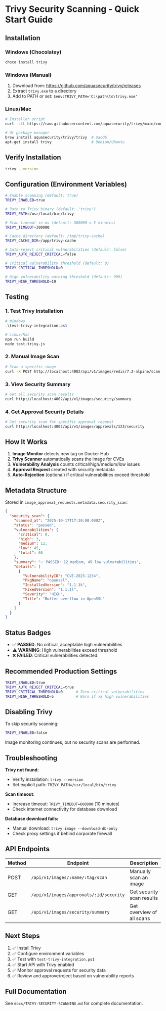 # Trivy Security Scanning - Quick Start Guide

## Installation

### Windows (Chocolatey)
```powershell
choco install trivy
```

### Windows (Manual)
1. Download from: https://github.com/aquasecurity/trivy/releases
2. Extract `trivy.exe` to a directory
3. Add to PATH or set: `$env:TRIVY_PATH='C:\path\to\trivy.exe'`

### Linux/Mac
```bash
# Installer script
curl -sfL https://raw.githubusercontent.com/aquasecurity/trivy/main/contrib/install.sh | sh -s -- -b /usr/local/bin

# Or package manager
brew install aquasecurity/trivy/trivy  # macOS
apt-get install trivy                  # Debian/Ubuntu
```

## Verify Installation

```bash
trivy --version
```

## Configuration (Environment Variables)

```bash
# Enable scanning (default: true)
TRIVY_ENABLED=true

# Path to Trivy binary (default: 'trivy')
TRIVY_PATH=/usr/local/bin/trivy

# Scan timeout in ms (default: 300000 = 5 minutes)
TRIVY_TIMEOUT=300000

# Cache directory (default: /tmp/trivy-cache)
TRIVY_CACHE_DIR=/app/trivy-cache

# Auto-reject critical vulnerabilities (default: false)
TRIVY_AUTO_REJECT_CRITICAL=false

# Critical vulnerability threshold (default: 0)
TRIVY_CRITICAL_THRESHOLD=0

# High vulnerability warning threshold (default: 999)
TRIVY_HIGH_THRESHOLD=10
```

## Testing

### 1. Test Trivy Installation
```powershell
# Windows
.\test-trivy-integration.ps1
```

```bash
# Linux/Mac
npm run build
node test-trivy.js
```

### 2. Manual Image Scan
```bash
# Scan a specific image
curl -X POST http://localhost:4002/api/v1/images/redis/7.2-alpine/scan
```

### 3. View Security Summary
```bash
# Get all security scan results
curl http://localhost:4002/api/v1/images/security/summary
```

### 4. Get Approval Security Details
```bash
# Get security scan for specific approval request
curl http://localhost:4002/api/v1/images/approvals/123/security
```

## How It Works

1. **Image Monitor** detects new tag on Docker Hub
2. **Trivy Scanner** automatically scans the image for CVEs
3. **Vulnerability Analysis** counts critical/high/medium/low issues
4. **Approval Request** created with security metadata
5. **Auto-Rejection** (optional) if critical vulnerabilities exceed threshold

## Metadata Structure

Stored in `image_approval_requests.metadata.security_scan`:

```json
{
  "security_scan": {
    "scanned_at": "2025-10-17T17:30:00.000Z",
    "status": "passed",
    "vulnerabilities": {
      "critical": 0,
      "high": 3,
      "medium": 12,
      "low": 45,
      "total": 60
    },
    "summary": "✅ PASSED: 12 medium, 45 low vulnerabilities",
    "details": [
      {
        "VulnerabilityID": "CVE-2023-1234",
        "PkgName": "openssl",
        "InstalledVersion": "1.1.1k",
        "FixedVersion": "1.1.1l",
        "Severity": "HIGH",
        "Title": "Buffer overflow in OpenSSL"
      }
    ]
  }
}
```

## Status Badges

- ✅ **PASSED**: No critical, acceptable high vulnerabilities
- ⚠️ **WARNING**: High vulnerabilities exceed threshold
- ❌ **FAILED**: Critical vulnerabilities detected

## Recommended Production Settings

```bash
TRIVY_ENABLED=true
TRIVY_AUTO_REJECT_CRITICAL=true
TRIVY_CRITICAL_THRESHOLD=0      # Zero critical vulnerabilities
TRIVY_HIGH_THRESHOLD=5          # Warn if >5 high vulnerabilities
```

## Disabling Trivy

To skip security scanning:

```bash
TRIVY_ENABLED=false
```

Image monitoring continues, but no security scans are performed.

## Troubleshooting

**Trivy not found:**
- Verify installation: `trivy --version`
- Set explicit path: `TRIVY_PATH=/usr/local/bin/trivy`

**Scan timeout:**
- Increase timeout: `TRIVY_TIMEOUT=600000` (10 minutes)
- Check internet connectivity for database download

**Database download fails:**
- Manual download: `trivy image --download-db-only`
- Check proxy settings if behind corporate firewall

## API Endpoints

| Method | Endpoint | Description |
|--------|----------|-------------|
| POST | `/api/v1/images/:name/:tag/scan` | Manually scan an image |
| GET | `/api/v1/images/approvals/:id/security` | Get security scan results |
| GET | `/api/v1/images/security/summary` | Get overview of all scans |

## Next Steps

1. ✅ Install Trivy
2. ✅ Configure environment variables
3. ✅ Test with `test-trivy-integration.ps1`
4. ✅ Start API with Trivy enabled
5. ✅ Monitor approval requests for security data
6. ✅ Review and approve/reject based on vulnerability reports

## Full Documentation

See `docs/TRIVY-SECURITY-SCANNING.md` for complete documentation.
